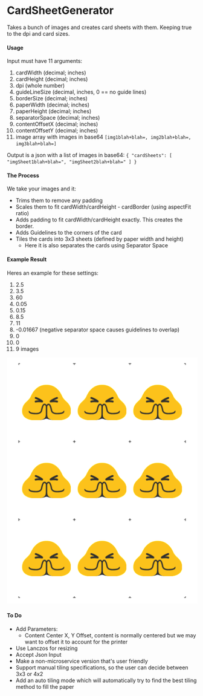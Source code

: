 # CardSheetGenerator
Takes a bunch of images and creates card sheets with them. Keeping true to the dpi and card sizes.

#### Usage
Input must have 11 arguments:

1.  cardWidth (decimal; inches)
2.  cardHeight (decimal; inches)
3.  dpi (whole number)
4.  guideLineSize (decimal, inches, 0 == no guide lines)
5.  borderSize (decimal; inches)
6.  paperWidth (decimal; inches)
7.  paperHeight (decimal; inches)
8.  separatorSpace (decimal; inches)
9.  contentOffsetX (decimal; inches)
10. contentOffsetY (decimal; inches)
11. image array with images in base64 `[img1blah+blah=, img2blah+blah=, img3blah+blah=]`

Output is a json with a list of images in base64:
`
{
    "cardSheets": [
        "imgSheet1blah+blah=",
        "imgSheet2blah+blah="
    ]
}
`

#### The Process
We take your images and it:
- Trims them to remove any padding
- Scales them to fit cardWidth/cardHeight - cardBorder (using aspectFit ratio)
- Adds padding to fit cardWidth/cardHeight exactly. This creates the border.
- Adds Guidelines to the corners of the card
- Tiles the cards into 3x3 sheets (defined by paper width and height)
  - Here it is also separates the cards using Separator Space

#### Example Result
Heres an example for these settings:

1. 2.5
2. 3.5
3. 60
4. 0.05
5. 0.15
6. 8.5
7. 11
8. -0.01667 (negative separator space causes guidelines to overlap)
9. 0
10. 0
11. 9 images

![Alt text](example.png?raw=true "example cardsheet")

#### To Do
 - Add Parameters:
    - Content Center X, Y Offset, content is normally centered but we may want to offset it to account for the printer
 - Use Lanczos for resizing
 - Accept Json Input
 - Make a non-microservice version that's user friendly
 - Support manual tiling specifications, so the user can decide between 3x3 or 4x2
 - Add an auto tiling mode which will automatically try to find the best tiling method to fill the paper
